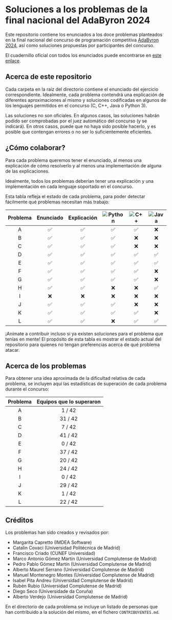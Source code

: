 # Soluciones a los problemas de la final nacional del AdaByron 2024

Este repositorio contiene los enunciados a los doce problemas planteados en la
final nacional del concurso de programación competitiva [AdaByron
2024](https://ada-byron.es/2024/nac/index.php), así como soluciones propuestas
por participantes del concurso.

El cuadernillo oficial con todos los enunciados puede encontrarse en [este
enlace](https://ada-byron.es/documents/ProblemsSets/2024/AdaByron-2024-Nacional.pdf).

## Acerca de este repositorio
Cada carpeta en la raíz del directorio contiene el enunciado del ejercicio
correspondiente. Idealmente, cada problema contendrá una explicación de
diferentes aproximaciones al mismo y soluciones codificadas en algunos de los
lenguajes permitidos en el concurso (C, C++, Java o Python 3).

Las soluciones no son oficiales. En algunos casos, las soluciones habrán podido
ser comprobadas por el juez automático del concurso (y se indicará). En otros
casos, puede que no haya sido posible hacerlo, y es posible que contengan
errores o no ser lo suficientemente eficientes.

## ¿Cómo colaborar?
Para cada problema queremos tener el enunciado, al menos una explicación de
cómo resolverlo y al menos una implementación de alguna de las explicaciones.

Idealmente, todos los problemas deberían tener una explicación y una
implementación en cada lenguaje soportado en el concurso.

Esta tabla refleja el estado de cada problema, para poder detectar fácilmente
qué problemas necesitan más trabajo:

| Problema | Enunciado          | Explicación        | ![Python](https://img.shields.io/badge/python-3670A0?style=for-the-badge&logo=python&logoColor=ffdd54) | ![C++](https://img.shields.io/badge/c++-%2300599C.svg?style=for-the-badge&logo=c%2B%2B&logoColor=white) | ![Java](https://img.shields.io/badge/java-%23ED8B00.svg?style=for-the-badge&logo=openjdk&logoColor=white) |
| :------: | :----------------: | :---------:        | :--------------:   | :--------------:   | :--------------:   |
| A        | :white_check_mark: | :white_check_mark: | :white_check_mark: | :white_check_mark: | :x:                |
| B        | :white_check_mark: | :white_check_mark: | :white_check_mark: | :x:                | :x:                |
| C        | :white_check_mark: | :white_check_mark: | :white_check_mark: | :x:                | :x:                |
| D        | :white_check_mark: | :white_check_mark: | :white_check_mark: | :white_check_mark: | :white_check_mark: |
| E        | :white_check_mark: | :white_check_mark: | :white_check_mark: | :white_check_mark: | :white_check_mark: |
| F        | :white_check_mark: | :white_check_mark: | :white_check_mark: | :white_check_mark: | :x:                |
| G        | :white_check_mark: | :white_check_mark: | :white_check_mark: | :white_check_mark: | :x:                |
| H        | :white_check_mark: | :white_check_mark: | :x:                | :x:                | :white_check_mark: |
| I        | :x:                | :x:                | :x:                | :x:                | :x:                |
| J        | :white_check_mark: | :white_check_mark: | :white_check_mark: | :x:                | :x:                |
| K        | :white_check_mark: | :white_check_mark: | :white_check_mark: | :white_check_mark: | :x:                |
| L        | :white_check_mark: | :white_check_mark: | :x:                | :white_check_mark: | :white_check_mark: |

¡Anímate a contribuir incluso si ya existen soluciones para el problema que
tenías en mente! El propósito de esta tabla es mostrar el estado actual del
repositorio para quienes no tengan preferencias acerca de qué problema atacar.

## Acerca de los problemas
Para obtener una idea aproximada de la dificultad relativa de cada problema, se
incluyen aquí las estadísticas de superación de cada problema durante el
concurso:

| Problema | Equipos que lo superaron |
| :------: | :-----------------------:|
| A        |  1 / 42                  |
| B        | 31 / 42                  |
| C        |  7 / 42                  |
| D        | 41 / 42                  |
| E        |  0 / 42                  |
| F        | 37 / 42                  |
| G        | 20 / 42                  |
| H        | 24 / 42                  |
| I        |  0 / 42                  |
| J        | 29 / 42                  |
| K        |  1 / 42                  |
| L        | 22 / 42                  |

## Créditos

Los problemas han sido creados y revisados por:
* Margarita Capretto (IMDEA Software)
* Catalin Covaci (Universidad Politécnica de Madrid)
* Francisco Criado (CUNEF Universidad)
* Marco Antonio Gómez Martín (Universidad Complutense de Madrid)
* Pedro Pablo Gómez Martín (Universidad Complutense de Madrid)
* Alberto Maurel Serrano (Universidad Complutense de Madrid)
* Manuel Montenegro Montes (Universidad Complutense de Madrid)
* Isabel Pita Andreu (Universidad Complutense de Madrid)
* Rubén Rubio (Universidad Complutense de Madrid)
* Diego Seco (Universidade da Coruña)
* Alberto Verdejo (Universidad Complutense de Madrid)

En el directorio de cada problema se incluye un listado de personas que han
contribuido a la solución del mismo, en el fichero `CONTRIBUYENTES.md`.
